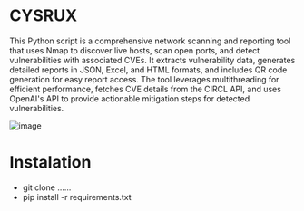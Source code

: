 # CYSRUX

This Python script is a comprehensive network scanning and reporting tool that uses Nmap to discover live hosts, scan open ports, and detect vulnerabilities with associated CVEs. It extracts vulnerability data, generates detailed reports in JSON, Excel, and HTML formats, and includes QR code generation for easy report access. The tool leverages multithreading for efficient performance, fetches CVE details from the CIRCL API, and uses OpenAI's API to provide actionable mitigation steps for detected vulnerabilities. 


![image](https://github.com/user-attachments/assets/8b44d8ad-79c2-458a-a302-9a6d6e0a11c9)



# Instalation 
- git clone ......
- pip install -r requirements.txt



